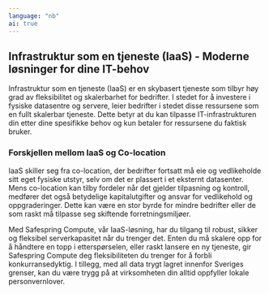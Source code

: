```yaml
---
language: "nb"
ai: true
---
```

## Infrastruktur som en tjeneste (IaaS) - Moderne løsninger for dine IT-behov

Infrastruktur som en tjeneste (IaaS) er en skybasert tjeneste som tilbyr høy grad av fleksibilitet og skalerbarhet for
bedrifter. I stedet for å investere i fysiske datasentre og servere, leier bedrifter i stedet disse ressursene som en
fullt skalerbar tjeneste. Dette betyr at du kan tilpasse IT-infrastrukturen din etter dine spesifikke behov og kun
betaler for ressursene du faktisk bruker.

### Forskjellen mellom IaaS og Co-location

IaaS skiller seg fra co-location, der bedrifter fortsatt må eie og vedlikeholde sitt eget fysiske utstyr, selv om
det er plassert i et eksternt datasenter. Mens co-location kan tilby fordeler når det gjelder tilpasning og kontroll,
medfører det også betydelige kapitalutgifter og ansvar for vedlikehold og oppgraderinger. Dette kan være en stor byrde for
mindre bedrifter eller de som raskt må tilpasse seg skiftende forretningsmiljøer.

Med Safespring Compute, vår IaaS-løsning, har du tilgang til robust, sikker og fleksibel serverkapasitet når du trenger
det. Enten du må skalere opp for å håndtere en topp i etterspørselen, eller raskt lansere en ny tjeneste, gir
Safespring Compute deg fleksibiliteten du trenger for å forbli konkurransedyktig. I tillegg, med all data trygt
lagret innenfor Sveriges grenser, kan du være trygg på at virksomheten din alltid oppfyller lokale personvernlover.